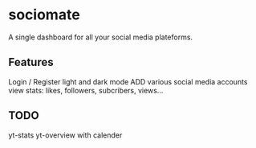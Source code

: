 # sociomate

A single dashboard for all your social media plateforms.

## Features

Login / Register
light and dark mode
ADD various social media accounts
view stats: likes, followers, subcribers, views...

## TODO

yt-stats yt-overview with calender
